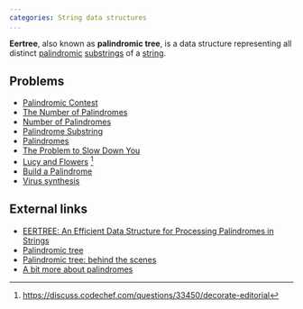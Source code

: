 ```yaml
---
categories: String data structures
...
```


**Eertree**, also known as **palindromic tree**, is a data structure representing all distinct [palindromic](Palindrome) [substrings](Substring) of a [string](String).

## Problems
* [Palindromic Contest](http://acm.timus.ru/problemset.aspx?space=276)
* [The Number of Palindromes](http://www.bnuoj.com/v3/problem_show.php?pid=8053)
* [Number of Palindromes](http://www.spoj.com/problems/NUMOFPAL/)
* [Palindrome Substring](https://open.kattis.com/problems/palindromesubstring)
* [Palindromes](http://apio-olympiad.org/2014/apio2014_problemset.pdf)
* [The Problem to Slow Down You](http://codeforces.com/gym/100548)
* [Lucy and Flowers](https://www.codechef.com/problems/DECORATE) [^1]
* [Build a Palindrome](https://www.hackerrank.com/contests/world-codesprint-5/challenges/challenging-palindromes)
* [Virus synthesis](http://codeforces.com/gym/100543)

## External links
* [EERTREE: An Efficient Data Structure for Processing Palindromes in Strings](http://arxiv.org/pdf/1506.04862v2.pdf)
* [Palindromic tree](http://adilet.org/blog/25-09-14/)
* [Palindromic tree: behind the scenes](http://codeforces.com/blog/entry/13959)
* [A bit more about palindromes](http://codeforces.com/blog/entry/19193)


[^1]: <https://discuss.codechef.com/questions/33450/decorate-editorial>
